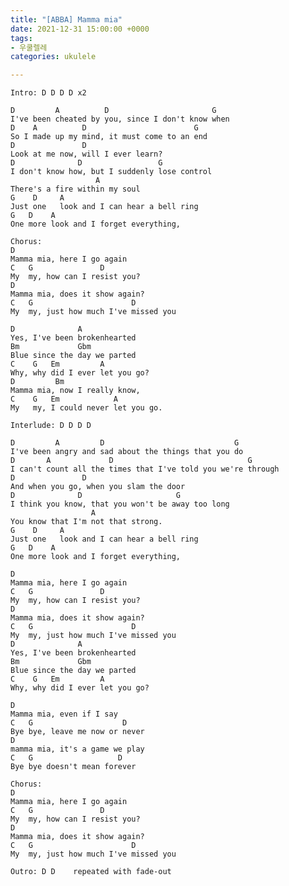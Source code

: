 ```yaml
---
title: "[ABBA] Mamma mia"
date: 2021-12-31 15:00:00 +0000
tags:
- 우쿨렐레
categories: ukulele

---
```

    Intro: D D D D x2
    
    D         A          D                       G
    I've been cheated by you, since I don't know when
    D    A          D                        G
    So I made up my mind, it must come to an end
    D               D   
    Look at me now, will I ever learn?
    D              D                 G
    I don't know how, but I suddenly lose control
                       A
    There's a fire within my soul
    G    D     A
    Just one   look and I can hear a bell ring
    G   D    A
    One more look and I forget everything,
    
    Chorus:
    D                          
    Mamma mia, here I go again
    C   G               D  
    My  my, how can I resist you?
    D
    Mamma mia, does it show again?
    C   G                      D  
    My  my, just how much I've missed you
    
    D              A   
    Yes, I've been brokenhearted
    Bm             Gbm  
    Blue since the day we parted
    C    G   Em         A
    Why, why did I ever let you go?
    D         Bm 
    Mamma mia, now I really know,
    C    G   Em            A           
    My   my, I could never let you go.
    
    Interlude: D D D D   
     
    D         A         D                             G
    I've been angry and sad about the things that you do
    D       A             D                              G
    I can't count all the times that I've told you we're through
    D               D   
    And when you go, when you slam the door
    D              D                     G
    I think you know, that you won't be away too long
                      A
    You know that I'm not that strong.
    G    D     A
    Just one   look and I can hear a bell ring
    G   D    A
    One more look and I forget everything,
    
    D                          
    Mamma mia, here I go again
    C   G               D  
    My  my, how can I resist you?
    D
    Mamma mia, does it show again?
    C   G                      D  
    My  my, just how much I've missed you
    D              A   
    Yes, I've been brokenhearted
    Bm             Gbm  
    Blue since the day we parted
    C    G   Em         A
    Why, why did I ever let you go?
    
    D
    Mamma mia, even if I say
    C   G                    D  
    Bye bye, leave me now or never
    D
    mamma mia, it's a game we play
    C   G                   D  
    Bye bye doesn't mean forever
    
    Chorus:
    D                          
    Mamma mia, here I go again
    C   G               D  
    My  my, how can I resist you?
    D
    Mamma mia, does it show again?
    C   G                      D  
    My  my, just how much I've missed you
    
    Outro: D D    repeated with fade-out    